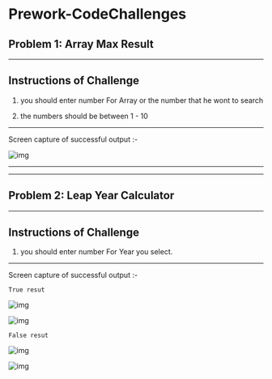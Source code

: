 # Prework-CodeChallenges

## Problem 1: Array Max Result
---

Instructions of Challenge
---

1. you should enter number For Array or the number that he wont to search

2. the numbers should be between 1 - 10
-----

Screen capture of successful output :-

![img](https://firebasestorage.googleapis.com/v0/b/f22f-3c23f.appspot.com/o/DotNet%2Fdotnet-ch1.PNG?alt=media&token=91d89080-cd3b-45f7-a1d6-f7b05af7fc0b)

-------

------

## Problem 2: Leap Year Calculator
---

Instructions of Challenge
---

1. you should enter number For Year you select.

-----

Screen capture of successful output :-

```
True resut
```
![img](https://firebasestorage.googleapis.com/v0/b/f22f-3c23f.appspot.com/o/DotNet%2Fch2-2.PNG?alt=media&token=903cb2e9-db29-48de-8cf0-3c78b360a0e7)


![img](https://firebasestorage.googleapis.com/v0/b/f22f-3c23f.appspot.com/o/DotNet%2Fch2-3.PNG?alt=media&token=2cdb57d7-fa61-4ca8-a3fe-9c8d16f5adf4)


```
False resut
```
![img](https://firebasestorage.googleapis.com/v0/b/f22f-3c23f.appspot.com/o/DotNet%2Fch2-1.PNG?alt=media&token=36283d5f-f06e-4469-8ace-f42176158dd1)


![img](https://firebasestorage.googleapis.com/v0/b/f22f-3c23f.appspot.com/o/DotNet%2Fch2-4.PNG?alt=media&token=e2481284-c03c-474d-9348-893116546dad)









